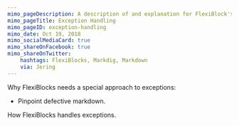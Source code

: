 ```yaml
---
mimo_pageDescription: A description of and explanation for FlexiBlock's approach exception handling.
mimo_pageTitle: Exception Handling
mimo_pageID: exception-handling
mimo_date: Oct 19, 2018
mimo_socialMediaCard: true
mimo_shareOnFacebook: true
mimo_shareOnTwitter:
    hashtags: FlexiBlocks, Markdig, Markdown
    via: Jering
---
```


Why FlexiBlocks needs a special approach to exceptions:
- Pinpoint defective markdown.

How FlexiBlocks handles exceptions.